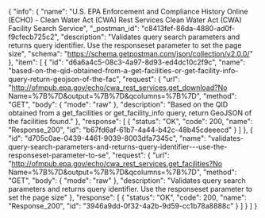 {
  "info": {
    "name": "U.S. EPA Enforcement and Compliance History Online (ECHO) - Clean Water Act (CWA) Rest Services Clean Water Act (CWA) Facility Search Service",
    "_postman_id": "c8413fef-86da-4880-ad0f-f9cfecb725c2",
    "description": "Validates query search parameters and returns query identifier.  Use the responseset parameter to set the page size",
    "schema": "https://schema.getpostman.com/json/collection/v2.0.0/"
  },
  "item": [
    {
      "id": "d6a6a4c5-08c3-4a97-8d93-ed4dc10c2f9c",
      "name": "based-on-the-qid-obtained-from-a-get-facilities-or-get-facility-info-query-return-geojson-of-the-fac",
      "request": {
        "url": "http://ofmpub.epa.gov/echo/cwa_rest_services.get_download?No Name=%7B%7D&output=%7B%7D&qcolumns=%7B%7D",
        "method": "GET",
        "body": {
          "mode": "raw"
        },
        "description": "Based on the QID obtained from a get_facilities or get_facility_info query, return GeoJSON of the facilities found."
      },
      "response": [
        {
          "status": "OK",
          "code": 200,
          "name": "Response_200",
          "id": "b67fd6af-61b7-4a44-b42c-48b45cdeeecd"
        }
      ]
    },
    {
      "id": "d705c0ae-0439-4461-9039-8003dfa7345c",
      "name": "validates-query-search-parameters-and-returns-query-identifier---use-the-responseset-parameter-to-se",
      "request": {
        "url": "http://ofmpub.epa.gov/echo/cwa_rest_services.get_facilities?No Name=%7B%7D&output=%7B%7D&qcolumns=%7B%7D",
        "method": "GET",
        "body": {
          "mode": "raw"
        },
        "description": "Validates query search parameters and returns query identifier.  Use the responseset parameter to set the page size"
      },
      "response": [
        {
          "status": "OK",
          "code": 200,
          "name": "Response_200",
          "id": "3946a9dd-0f32-4a2b-9d59-cc1b78a8888c"
        }
      ]
    }
  ]
}